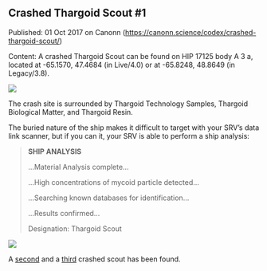 ## Crashed Thargoid Scout #1

Published: 01 Oct 2017 on Canonn (https://canonn.science/codex/crashed-thargoid-scout/)

Content: A crashed Thargoid Scout can be found on HIP 17125 body A 3 a, located at -65.1570, 47.4684 (in Live/4.0) or at -65.8248, 48.8649 (in Legacy/3.8).

[![](https://canonn.science/wp-content/uploads/2017/10/Screenshot_0080-b-1024x576.jpg)](https://canonn.science/wp-content/uploads/2017/10/Screenshot_0080-b.jpg)

The crash site is surrounded by Thargoid Technology Samples, Thargoid Biological Matter, and Thargoid Resin.

The buried nature of the ship makes it difficult to target with your SRV’s data link scanner, but if you can it, your SRV is able to perform a ship analysis:

> 
> **SHIP ANALYSIS**
> 
> …Material Analysis complete…
> 
> …High concentrations of mycoid particle detected…
> 
> …Searching known databases for identification…
> 
> …Results confirmed…
> 
> Designation: Thargoid Scout

[![](https://canonn.science/wp-content/uploads/2017/10/Screenshot_0081-1024x576.jpg)](https://canonn.science/wp-content/uploads/2017/10/Screenshot_0081.jpg)

A [second](https://canonn.science/codex/crashed-thargoid-scout-pleiades-sector-ln-t-c3-4/) and a [third](https://canonn.science/codex/crashed-scout-3/) crashed scout has been found.